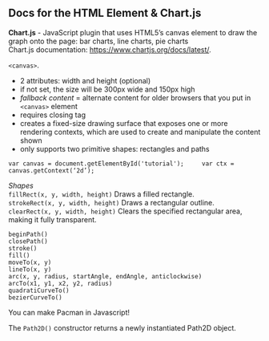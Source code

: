 ## Docs for the HTML <canvas> Element & Chart.js

**Chart.js** - JavaScript plugin that uses HTML5’s canvas element to draw the graph onto the page: bar charts, line charts, pie charts     
Chart.js documentation: https://www.chartjs.org/docs/latest/.  

`<canvas>`.  
- 2 attributes: width and height (optional)  
- if not set, the size will be 300px wide and 150px high  
- *fallback content* = alternate content for older browsers that you put in `<canvas>` element 
- requires closing tag 
- creates a fixed-size drawing surface that exposes one or more rendering contexts, which are used to create and manipulate the content shown  
- only supports two primitive shapes: rectangles and paths   

`var canvas = document.getElementById('tutorial');    
var ctx = canvas.getContext(‘2d’);`

*Shapes*  
`fillRect(x, y, width, height)`
Draws a filled rectangle.   
`strokeRect(x, y, width, height)`
Draws a rectangular outline.   
`clearRect(x, y, width, height)`
Clears the specified rectangular area, making it fully transparent.   

`beginPath()`  
`closePath()`  
`stroke()`   
`fill()`   
`moveTo(x, y)`   
`lineTo(x, y)`   
`arc(x, y, radius, startAngle, endAngle, anticlockwise)`     
`arcTo(x1, y1, x2, y2, radius)`   
`quadratiCurveTo()`   
`bezierCurveTo()`  

You can make Pacman in Javascript!     

The `Path2D()` constructor returns a newly instantiated Path2D object.    




